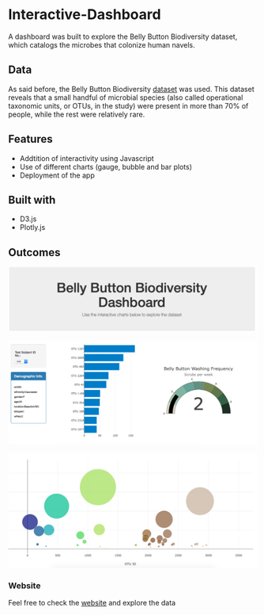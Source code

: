 # Interactive-Dashboard

A dashboard was built to explore the Belly Button Biodiversity dataset, which catalogs the microbes that colonize human navels. 

## Data

As said before, the Belly Button Biodiversity [dataset](http://robdunnlab.com/projects/belly-button-biodiversity/) was used. This dataset reveals that a small handful of microbial species (also called operational taxonomic units, or OTUs, in the study) were present in more than 70% of people, while the rest were relatively rare.

## Features

* Addtition of interactivity using Javascript 
* Use of different charts (gauge, bubble and bar plots)
* Deployment of the app

## Built with 

* D3.js
* Plotly.js

## Outcomes

![Image1.png](Images/Image1.png)

![Image2.png](Images/Image2.png)

![Image3.png](Images/Image3.png)


### Website
Feel free to check the [website](https://velazquez-96.github.io/Interactive-Dashboard/) and explore the data
